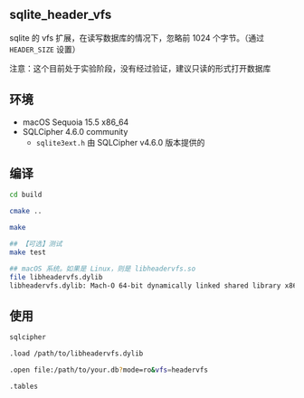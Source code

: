## sqlite_header_vfs

sqlite 的 vfs 扩展，在读写数据库的情况下，忽略前 1024 个字节。（通过 `HEADER_SIZE` 设置）

注意：这个目前处于实验阶段，没有经过验证，建议只读的形式打开数据库

## 环境

* macOS Sequoia 15.5 x86_64
* SQLCipher 4.6.0 community
  * `sqlite3ext.h` 由 SQLCipher v4.6.0 版本提供的

## 编译

```bash
cd build

cmake ..

make

## 【可选】测试
make test

## macOS 系统。如果是 Linux，则是 libheadervfs.so
file libheadervfs.dylib
libheadervfs.dylib: Mach-O 64-bit dynamically linked shared library x86_64
```

## 使用

```bash
sqlcipher

.load /path/to/libheadervfs.dylib

.open file:/path/to/your.db?mode=ro&vfs=headervfs

.tables
```